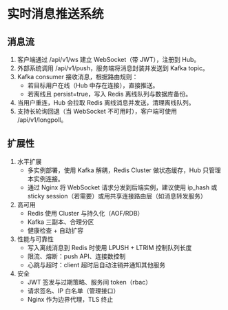 # 实时消息推送系统

## 消息流

1. 客户端通过 /api/v1/ws 建立 WebSocket（带 JWT），注册到 Hub。
2. 外部系统调用 /api/v1/push，服务端将消息封装并发送到 Kafka topic。
3. Kafka consumer 接收消息，根据路由规则：
   - 若目标用户在线（Hub 中存在连接），直接推送。
   - 若离线且 persist=true，写入 Redis 离线队列与数据库备份。
4. 当用户重连，Hub 会拉取 Redis 离线消息并发送，清理离线队列。
5. 支持长轮询回退（当 WebSocket 不可用时），客户端可使用 /api/v1/longpoll。

## 扩展性

1. 水平扩展
   - 多实例部署，使用 Kafka 解耦，Redis Cluster 做状态缓存，Hub 只管理本实例连接。
   - 通过 Nginx 将 WebSocket 请求分发到后端实例，建议使用 ip_hash 或 sticky session（若需要）或用共享连接路由层（如消息转发服务）
2. 高可用
   - Redis 使用 Cluster 与持久化（AOF/RDB）
   - Kafka 三副本、合理分区
   - 健康检查 + 自动扩容
3. 性能与可靠性
   - 写入离线消息到 Redis 时使用 LPUSH + LTRIM 控制队列长度
   - 限流、熔断：push API、连接数控制
   - 心跳与超时：client 超时后自动注销并通知其他服务
4. 安全
   - JWT 签发与过期策略、服务间 token（rbac）
   - 请求签名、IP 白名单（管理接口）
   - Nginx 作为边界代理，TLS 终止